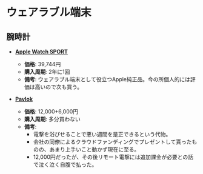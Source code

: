 ウェアラブル端末
====

腕時計
----

- [**Apple Watch SPORT**](http://www.apple.com/jp/watch/)
  - **価格**: 39,744円
  - **購入周期**: 2年に1回
  - **備考**: ウェアラブル端末として役立つApple純正品。今の所個人的には評価は高いので次も買う。

- [**Pavlok**](http://pavlok.com)
  - **価格**: 12,000+6,000円
  - **購入周期**: 多分買わない
  - **備考**:
    - 電撃を浴びせることで悪い週間を是正できるという代物。
    - 会社の同僚によるクラウドファンディングでプレゼントして貰ったものの、あまり上手いこと動かず現在に至る。
    - 12,000円だったが、その後リモート電撃には追加課金が必要との話で泣く泣く自腹で払った。
